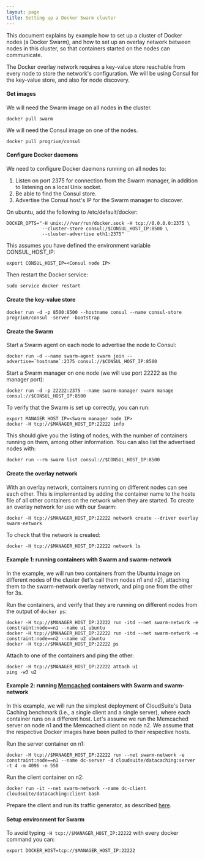 ```yaml
---
layout: page
title: Setting up a Docker Swarm cluster
---
```


This document explains by example how to set up a cluster of Docker nodes (a
Docker Swarm), and how to set up an overlay network between nodes in this
cluster, so that containers started on the nodes can communicate.

The Docker overlay network requires a key-value store reachable from every node to
store the network's configuration. We will be using Consul for the key-value store, and also
for node discovery.

#### Get images

We will need the Swarm image on all nodes in the cluster.

    docker pull swarm

We will need the Consul image on one of the nodes.

    docker pull progrium/consul

#### Configure Docker daemons

We need to configure Docker daemons running on all nodes to:
1. Listen on port 2375 for connection from the Swarm manager, in addition to
   listening on a local Unix socket.
2. Be able to find the Consul store.
3. Advertise the Consul host's IP for the Swarm manager to discover.

On ubuntu, add the following to /etc/default/docker:

    DOCKER_OPTS="-H unix:///var/run/docker.sock -H tcp://0.0.0.0:2375 \
                 --cluster-store consul:/$CONSUL_HOST_IP:8500 \
                 --cluster-advertise eth1:2375"

This assumes you have defined the environment variable CONSUL_HOST_IP:

    export CONSUL_HOST_IP=<Consul node IP>

Then restart the Docker service:

    sudo service docker restart

#### Create the key-value store

    docker run -d -p 8500:8500 --hostname consul --name consul-store progrium/consul -server -bootstrap

#### Create the Swarm

Start a Swarm agent on each node to advertise the node to Consul:

    docker run -d --name swarm-agent swarm join --advertise=`hostname`:2375 consul://$CONSUL_HOST_IP:8500

Start a Swarm manager on one node (we will use port 22222 as the manager port):

    docker run -d -p 22222:2375 --name swarm-manager swarm manage consul://$CONSUL_HOST_IP:8500

To verify that the Swarm is set up correctly, you can run:

    export MANAGER_HOST_IP=<Swarm manager node IP>
    docker -H tcp://$MANAGER_HOST_IP:22222 info

This should give you the listing of nodes, with the number of containers
running on them, among other information. You can also list the advertised
nodes with:

    docker run --rm swarm list consul://$CONSUL_HOST_IP:8500

#### Create the overlay network

With an overlay network, containers running on different nodes can see each other. This
is implemented by adding the container name to the hosts file of all other
containers on the network when they are started. To create an overlay network for use with our Swarm:

    docker -H tcp://$MANAGER_HOST_IP:22222 network create --driver overlay swarm-network

To check that the network is created:

    docker -H tcp://$MANAGER_HOST_IP:22222 network ls

#### Example 1: running containers with Swarm and swarm-network

In the example, we will run two containers from the Ubuntu image on different
nodes of the cluster (let's call them nodes n1 and n2), attaching them to the
swarm-network overlay network, and ping one from the other for 3s.

Run the containers, and verify that they are running on different nodes from
the output of `docker ps`:

    docker -H tcp://$MANAGER_HOST_IP:22222 run -itd --net swarm-network -e constraint:node==n1 --name u1 ubuntu
    docker -H tcp://$MANAGER_HOST_IP:22222 run -itd --net swarm-network -e constraint:node==n2 --name u2 ubuntu
    docker -H tcp://$MANAGER_HOST_IP:22222 ps

Attach to one of the containers and ping the other:

    docker -H tcp://$MANAGER_HOST_IP:22222 attach u1
    ping -w3 u2

#### Example 2: running [Memcached](https://github.com/CloudSuite-EPFL/DataCaching) containers with Swarm and swarm-network

In this example, we will run the simplest deployment of CloudSuite's Data Caching benchmark (i.e., a single client and a single server),
where each container runs on a different host. Let's assume we run the Memcached server on node n1 and the Memcached client on node n2.
We assume that the respective Docker images have been pulled to their respective hosts.

Run the server container on n1:

    docker -H tcp://$MANAGER_HOST_IP:22222 run --net swarm-network -e constraint:node==n1 --name dc-server -d cloudsuite/datacaching:server -t 4 -m 4096 -n 550

Run the client container on n2:

    docker run -it --net swarm-network --name dc-client cloudsuite/datacaching:client bash

Prepare the client and run its traffic generator, as described [here](https://github.com/CloudSuite-EPFL/DataCaching#preparing-the-client).

#### Setup environment for Swarm

To avoid typing `-H tcp://$MANAGER_HOST_IP:22222` with every docker command you
can:

    export DOCKER_HOST=tcp://$MANAGER_HOST_IP:22222
